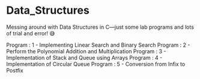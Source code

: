 # Data_Structures
Messing around with Data Structures in C—just some lab programs and lots of trial and error! 😅

Program : 1 - Implementing Linear Search and Binary Search 
Program : 2 - Perform the Polynomial Addition and Multiplication
Program : 3 - Implementation of Stack and Queue using Arrays
Program : 4 - Implementation of Circular Queue
Program : 5 - Conversion from Infix to Postfix
